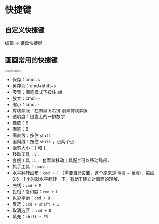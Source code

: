 # 快捷键

## 自定义快捷键

编辑 → 键盘快捷键

## 画画常用的快捷键

<img src="../../../../.media/01课-PS工具键盘分布.jpg" alt="01课-PS工具键盘分布" style="zoom: 33%;" />

- 保存：cmd+s
- 另存为：cmd+shift+s
- 吸管：画笔模式下按住 alt
- 放大：cmd++
- 缩小：cmd+-
- 剪切蒙版：在图层上右键 创建剪切蒙版
- 透明度：键盘上的一排数字
- 橡皮：E
- 画笔：B
- 画直线：按住 `shift`
- 画斜线：按住 `shift` ，点两个点．
- 画笔大小：`[` 和 `]` ．
- 移动工具：`v` ．
- 套搜工具：`L` ．套索和移动工具配合可以移动局部．
- 抓手工具：`space` ．
- 水平翻转画布：`cmd + F` （需要自己设置，这个原来是 `编辑 → 搜索`）．每画 0.5 - 1 小时就水平翻转一下，有助于建立对画面的理解．
- 曲线：`cmd + M`
- 色相 / 饱和度：`cmd + U`
- 色彩平衡：`cmd + B`
- 反选：`cmd + shift + I`
- 取消选区： `cmd + D`
- 填充：`shift + F5`
